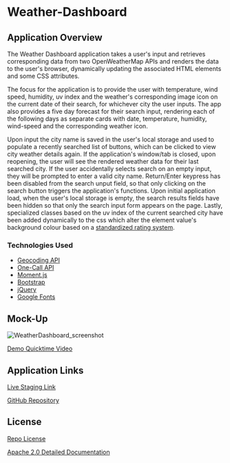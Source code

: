 # Weather-Dashboard


## Application Overview

The Weather Dashboard application takes a user's input and retrieves corresponding data from two OpenWeatherMap APIs and renders the data to the user's browser, dynamically updating the associated HTML elements and some CSS attributes. 

The focus for the application is to provide the user with temperature, wind speed, humidity, uv index and the weather's corresponding image icon on the current date of their search, for whichever city the user inputs. The app also provides a five day forecast for their search input, rendering each of the following days as separate cards with date, temperature, humidity, wind-speed and the corresponding weather icon. 

Upon input the city name is saved in the user's local storage and used to populate a recently searched list of buttons, which can be clicked to view city weather details again. If the application's window/tab is closed, upon reopening, the user will see the rendered weather data for their last searched city. If the user accidentally selects search on an empty input, they will be prompted to enter a valid city name. Return/Enter keypress has been disabled from the search unput field, so that only clicking on the search button triggers the application's functions. Upon initial application load, when the user's local storage is empty, the search results fields have been hidden so that only the search input form appears on the page. Lastly, specialized classes based on the uv index of the current searched city have been added dynamically to the css which alter the element value's background colour based on a [standardized rating system](https://www.canada.ca/en/environment-climate-change/services/weather-health/uv-index-sun-safety/about.html).


### Technologies Used

- [Geocoding API](https://openweathermap.org/api/geocoding-api)
- [One-Call API](https://openweathermap.org/api/one-call-api)
- [Moment.js](https://momentjs.com/)
- [Bootstrap](https://getbootstrap.com/docs/5.1/getting-started/introduction/)
- [jQuery](https://jquery.com/)
- [Google Fonts](https://fonts.google.com/?query=Public+Sans)


## Mock-Up

![WeatherDashboard_screenshot](https://user-images.githubusercontent.com/97176042/152900217-d8d09693-d1ef-40d8-8d70-8874b2fe8510.png)

[Demo Quicktime Video](../images/Weather_Dashboard_demo.mov)


## Application Links

[Live Staging Link](https://jacih.github.io/Weather-Dashboard/)

[GitHub Repository](https://github.com/jacih/Weather-Dashboard.git)


## License

[Repo License](/LICENSE.txt)

[Apache 2.0 Detailed Documentation](https://www.apache.org/licenses/LICENSE-2.0)
